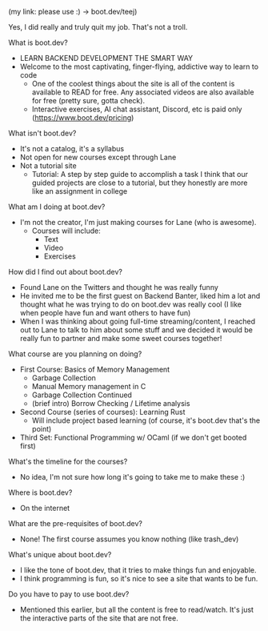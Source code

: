 (my link: please use :) -> boot.dev/teej)

Yes, I did really and truly quit my job. That's not a troll.

What is boot.dev?
- LEARN BACKEND DEVELOPMENT THE SMART WAY
- Welcome to the most captivating, finger-flying, addictive way to learn to code
	- One of the coolest things about the site is all of the content is available to READ for free. Any associated videos are also available for free (pretty sure, gotta check).
	- Interactive exercises, AI chat assistant, Discord, etc is paid only (https://www.boot.dev/pricing)

What isn't boot.dev?
- It's not a catalog, it's a syllabus
- Not open for new courses except through Lane
- Not a tutorial site
	- Tutorial: A step by step guide to accomplish a task I think that our guided projects are close to a tutorial, but they honestly are more like an assignment in college

What am I doing at boot.dev?
- I'm not the creator, I'm just making courses for Lane (who is awesome).
	- Courses will include:
		- Text
		- Video
		- Exercises

How did I find out about boot.dev?
- Found Lane on the Twitters and thought he was really funny
- He invited me to be the first guest on Backend Banter, liked him a lot and thought what he was trying to do on boot.dev was really cool  (I like when people have fun and want others to have fun)
- When I was thinking about going full-time streaming/content, I reached out to Lane to talk to him about some stuff and we decided it would be really fun to partner and make some sweet courses together!

What course are you planning on doing?
- First Course: Basics of Memory Management
	- Garbage Collection
	- Manual Memory management in C
	- Garbage Collection Continued
	- (brief intro) Borrow Checking / Lifetime analysis
- Second Course (series of courses): Learning Rust
	- Will include project based learning (of course, it's boot.dev that's the point)
- Third Set: Functional Programming w/ OCaml (if we don't get booted first)

What's the timeline for the courses?
- No idea, I'm not sure how long it's going to take me to make these :)

Where is boot.dev?
- On the internet

What are the pre-requisites of boot.dev?
- None! The first course assumes you know nothing (like trash_dev)

What's unique about boot.dev?
- I like the tone of boot.dev, that it tries to make things fun and enjoyable.
- I think programming is fun, so it's nice to see a site that wants to be fun.

Do you have to pay to use boot.dev?
- Mentioned this earlier, but all the content is free to read/watch. It's just the interactive parts of the site that are not free.
